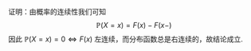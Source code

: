 证明：由概率的连续性我们可知
$$
\mathbb{P}(X=x)=F(x)-F(x-)
$$
因此 $\mathbb{P}(X=x)=0\Longleftrightarrow F(x)$ 左连续，而分布函数总是右连续的，故结论成立.
